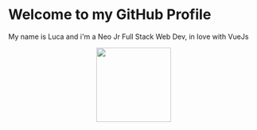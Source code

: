 # Welcome to my GitHub Profile

My name is Luca and i'm a Neo Jr Full Stack Web Dev, in love with VueJs

<p align="center"><img src="https://upload.wikimedia.org/wikipedia/commons/thumb/9/95/Vue.js_Logo_2.svg/1024px-Vue.js_Logo_2.svg.png" width="150"></p>

